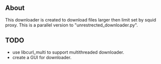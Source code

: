 ## About

This downloader is created to download files larger then limit set by squid proxy. This is a parallel version to "unrestrected_downloader.py".

## TODO
 * use libcurl_multi to support multithreaded downloader.
 * create a GUI for downloader.
